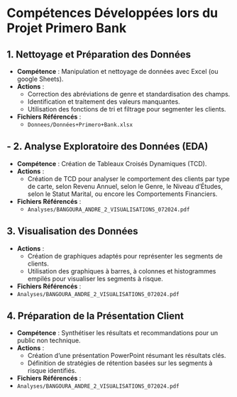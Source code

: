 # Compétences Développées lors du Projet Primero Bank

## 1. Nettoyage et Préparation des Données
- **Compétence** : Manipulation et nettoyage de données avec Excel (ou google Sheets).
- **Actions** :
  - Correction des abréviations de genre et standardisation des champs.
  - Identification et traitement des valeurs manquantes.
  - Utilisation des fonctions de tri et filtrage pour segmenter les clients.
- **Fichiers Référencés** :
  - `Donnees/Données+Primero+Bank.xlsx`
 
##  - 2. Analyse Exploratoire des Données (EDA)
- **Compétence** : Création de Tableaux Croisés Dynamiques (TCD).
- **Actions** :
  - Création de TCD pour analyser le comportement des clients par type de carte, selon Revenu Annuel, selon le Genre, le 
    Niveau d’Études, selon le Statut Marital, ou encore les Comportements Financiers. 
- **Fichiers Référencés** :
  - `Analyses/BANGOURA_ANDRE_2_VISUALISATIONS_072024.pdf`

## 3. Visualisation des Données
- **Actions** :
  - Création de graphiques adaptés pour représenter les segments de clients.
  - Utilisation des graphiques à barres, à colonnes et histogrammes empilés pour visualiser les segments à risque.
- **Fichiers Référencés** :
- `Analyses/BANGOURA_ANDRE_2_VISUALISATIONS_072024.pdf`


## 4. Préparation de la Présentation Client
- **Compétence** : Synthétiser les résultats et recommandations pour un public non technique.
- **Actions** :
  - Création d’une présentation PowerPoint résumant les résultats clés.
  - Définition de stratégies de rétention basées sur les segments à risque identifiés.
- **Fichiers Référencés** :
- `Analyses/BANGOURA_ANDRE_2_VISUALISATIONS_072024.pdf`
  
